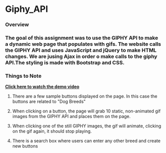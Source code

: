 # Giphy_API

### Overview

### The goal of this assignment was to use the GIPHY API to make a dynamic web page that populates with gifs. The website calls the GIPHY API and uses JavaScript and jQuery to make HTML changes. We are jusing Ajax in order o make calls to the giphy API.The styling is made with Bootstrap and CSS.


### Things to Note
**[Click here to watch the demo video](https://youtu.be/BqreERTLjgQ)**

1. There are a few sample buttons displayed on the page. In this case the buttons are related to "Dog Breeds"

2. When clicking on a button, the page will grab 10 static, non-animated gif images from the GIPHY API and places them on the page.

4. When clicking one of the still GIPHY images, the gif will animate, clicking on the gif again, it should stop playing.

5. There is a search box where users can enter any other breed and create new buttons
